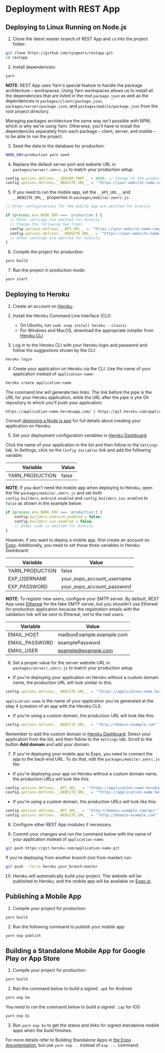 # Deployment with REST App

## Deploying to Linux Running on Node.js

1. Clone the latest master branch of REST App and `cd` into the project folder:

```bash
git clone https://github.com/sysgears/restapp.git
cd restapp
```

2. Install dependencies:

```bash
yarn
```

**NOTE**: REST App uses Yarn's special feature to handle the package architecture &ndash; workspaces. Using 
Yarn workspaces allows us to install all the dependencies that are listed in the root `package.json` as well as the 
dependencies in `packages/client/package.json`, `packages/server/package.json`, and `packages/mobile/package.json` from 
the root project directory. 

Managing packages architecture the same way isn't possible with NPM, which is why we're using Yarn. Otherwise, you'll 
have to install the dependencies separately from each package &ndash; client, server, and mobile &ndash; to be able to 
run the project. 

3. Seed the data to the database for production:

```bash
NODE_ENV=production yarn seed
```

4. Replace the default server port and website URL in `packages/server/.zenrc.js` to match your production setup: 

```javascript
config.options.defines.__SERVER_PORT__ = 8080; // Change to the production port
config.options.defines.__WEBSITE_URL__ = '"https://your-website-name.com"'; // Change to the production domain
``` 

5. If you need to run the mobile app, set the `__API_URL__` and `__WEBSITE_URL__` properties in 
`packages/mobile/.zenrc.js`:

```javascript
// Other configurations for the mobile app are omitted for brevity

if (process.env.NODE_ENV === 'production') {
  // Other settings are omitted for brevity
  // Change the following two lines
  config.options.defines.__API_URL__ = '"https://your-website-name.com/api"';
  config.options.defines.__WEBSITE_URL__ = '"https://your-website-name.com"';
  // Other settings are omitted for brevity
}
```

6. Compile the project for production:

```bash
yarn build
```

7. Run the project in production mode:

```bash
yarn start
```

## Deploying to Heroku

1. Create an account on [Heroku].

2. Install the Heroku Command Line Interface (CLI):
    
    - On Ubuntu, run `sudo snap install heroku --classic`
    - For Windows and MacOS, download the appropriate installer from [Heroku CLI]

3. Log in to the Heroku CLI with your Heroku login and password and follow the suggestions shown by the CLI:

```bash
heroku login
```

4. Create your application on Heroku via the CLI. Use the name of your application instead of `application-name`:

```bash
heroku create application-name
```

The command line will generate two links. The link before the pipe is the URL for your Heroku application, while the 
URL after the pipe is yhe Git repository to which you'll push your application:

```bash
https://application-name.herokuapp.com/ | https://git.heroku.com/application-name.git
```
Consult [deploying a Node.js app] for full details about creating your application on Heroku.
 
5. Set your deployment configuration variables in [Heroku Dashboard]. 

Click the name of your application in the list and then follow to the `Settings` tab. In Settings, click on the 
`Config Variables` link and add the following variable: 

| Variable        | Value |
| --------------- | ----- |
| YARN_PRODUCTION | false |

**NOTE**: If you don't need the mobile app when deploying to Heroku, open the file `packages/mobile/.zenrc.js` and set 
both `config.builders.android.enabled` and `config.builders.ios.enabled` to `false` as shown in the example below:
          
```javascript
if (process.env.NODE_ENV === 'production') {
    config.builders.android.enabled = false;
    config.builders.ios.enabled = false;
    // Other code is omitted for brevity
}
```
 
However, if you want to deploy a mobile app, first create an account on [Expo]. Additionally, you need to set these 
three variables in Heroku Dashboard:

| Variable        | Value                      |
| --------------- | -------------------------- |
| YARN_PRODUCTION | false                      |
| EXP_USERNAME    | your_expo_account_username | 
| EXP_PASSWORD    | your_expo_account_password |
    
**NOTE**: To register new users, configure your SMTP server. By default, REST App uses [Ethereal] 
for the fake SMTP server, but you shouldn't use Ethereal for production application because the registration emails with 
the validation link will be sent to Ethereal, _not_ to the real users.

| Variable       | Value                      |
| -------------- | -------------------------- |
| EMAIL_HOST     | mailboxExample.example.com | 
| EMAIL_PASSWORD | examplePassword            |
| EMAIL_USER     | example@example.com        | 

6. Set a proper value for the server website URL in `packages/server/.zenrc.js` to match your production setup.
 
* If you're deploying your application on Heroku without a custom domain name, the production URL will look similar to 
this:

```javascript
config.options.defines.__WEBSITE_URL__ = '"https://application-name.herokuapp.com"';
```

`application-name` is the name of your application you've generated at the step 4 (creation of an app with the Heroku 
CLI).

* If you're using a custom domain, the production URL will look like this:

```javascript
config.options.defines.__WEBSITE_URL__ = '"http://domain-example.com"';
```

Remember to add the custom domain in [Heroku Dashboard]. Select your application from the list, and then follow to the 
`Settings` tab. Scroll to the button **Add domain** and add your domain.  

7. If you're deploying your mobile app to Expo, you need to connect the app to the back-end URL. To do that, edit the 
`packages/mobile/.zenrc.js` file:

* If you're deploying your app on Heroku without a custom domain name, the production URLs will look like this:

```javascript
config.options.defines.__API_URL__ = '"https://application-name.herokuapp.com/api"';
config.options.defines.__WEBSITE_URL__ = '"https://application-name.herokuapp.com"';
```

* If you're using a custom domain, the production URLs will look like this:

```javascript
config.options.defines.__API_URL__ = '"http://domain-example.com/api"';
config.options.defines.__WEBSITE_URL__ = '"http://domain-example.com"';
```

8. Configure other REST App modules if necessary.

9. Commit your changes and run the command below with the name of your application instead of `application-name`:
 
```bash
git push https://git.heroku.com/application-name.git
```

If you're deploying from another branch (not from master) run:
 
```bash
git push --force heroku your_branch:master
```

10. Heroku will automatically build your project. The website will be published to Heroku, and the mobile app will be 
available on [Expo.io].

## Publishing a Mobile App

1. Compile your project for production:

```bash
yarn build
```

2. Run the following command to publish your mobile app:

```bash
yarn exp publish
```

## Building a Standalone Mobile App for Google Play or App Store

1. Compile your project for production:

```bash
yarn build
```
 
2. Run the command below to build a signed `.apk` for Android:

```bash
yarn exp ba
```

You need to run the command below to build a signed `.iap` for iOS:

```bash
yarn exp bi
```

3. Run `yarn exp bs` to get the status and links for signed standalone mobile apps when the build finishes. 

For more details refer to Building Standalone Apps in [the Expo documentation], but use `yarn exp ..` instead of 
`exp ...` command.

[heroku]: https://heroku.com
[heroku cli]: https://devcenter.heroku.com/articles/heroku-cli#download-and-install
[deploying a node.js app]: https://devcenter.heroku.com/articles/getting-started-with-nodejs
[heroku dashboard]: https://dashboard.heroku.com/apps
[expo]: https://expo.io
[ethereal]: https://ethereal.email/
[the stripe module]: https://github.com/sysgears/apollo-universal-starter-kit/blob/master/docs/modules/stripeSubscription.md
[expo.io]: https://expo.io
[the expo documentation]: https://docs.expo.io/versions/latest/